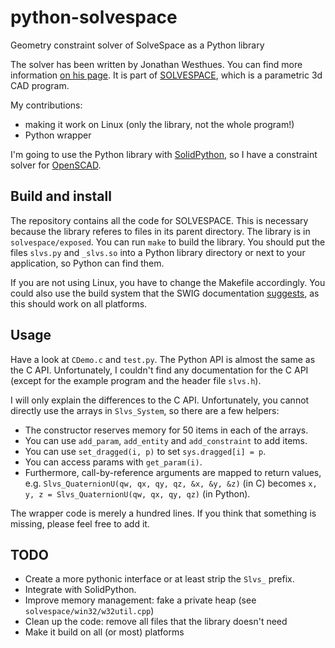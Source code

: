 python-solvespace
=================

Geometry constraint solver of SolveSpace as a Python library

The solver has been written by Jonathan Westhues. You can find more information
[on his page][solvespace-lib]. It is part of [SOLVESPACE][solvespace-cad], which
is a parametric 3d CAD program.

My contributions:

* making it work on Linux (only the library, not the whole program!)
* Python wrapper

I'm going to use the Python library with [SolidPython][solidpython], so I have a
constraint solver for [OpenSCAD][openscad].

[solvespace-cad]: http://solvespace.com/index.pl
[solvespace-lib]: http://solvespace.com/library.pl
[solidpython]:    https://github.com/SolidCode/SolidPython
[openscad]:       http://www.openscad.org/


Build and install
-----------------

The repository contains all the code for SOLVESPACE. This is necessary because the
library referes to files in its parent directory. The library is in `solvespace/exposed`.
You can run `make` to build the library. You should put the files `slvs.py` and `_slvs.so`
into a Python library directory or next to your application, so Python can find them.

If you are not using Linux, you have to change the Makefile accordingly. You could also
use the build system that the SWIG documentation [suggests][distutils], as this should
work on all platforms.

[distutils]: http://www.swig.org/Doc1.3/SWIGDocumentation.html#Python_nn6

Usage
-----

Have a look at `CDemo.c` and `test.py`. The Python API is almost the same as the C API.
Unfortunately, I couldn't find any documentation for the C API (except for the example
program and the header file `slvs.h`).

I will only explain the differences to the C API. Unfortunately, you cannot directly use
the arrays in `Slvs_System`, so there are a few helpers:

* The constructor reserves memory for 50 items in each of the arrays.
* You can use `add_param`, `add_entity` and `add_constraint` to add items.
* You can use `set_dragged(i, p)` to set `sys.dragged[i] = p`.
* You can access params with `get_param(i)`.
* Furthermore, call-by-reference arguments are mapped to return values, e.g.
  `Slvs_QuaternionU(qw, qx, qy, qz, &x, &y, &z)` (in C) becomes
  `x, y, z = Slvs_QuaternionU(qw, qx, qy, qz)` (in Python).

The wrapper code is merely a hundred lines. If you think that something is missing, please
feel free to add it.

TODO
----

* Create a more pythonic interface or at least strip the `Slvs_` prefix.
* Integrate with SolidPython.
* Improve memory management: fake a private heap (see `solvespace/win32/w32util.cpp`)
* Clean up the code: remove all files that the library doesn't need
* Make it build on all (or most) platforms
